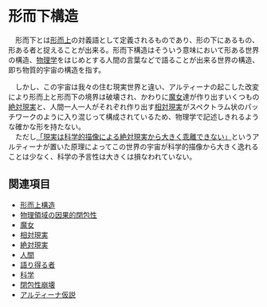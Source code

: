 # 形而下構造

　形而下とは[形而上](0201形而上構造.md)の対義語として定義されるものであり、形の下にあるもの、形ある者と捉えることが出来る。形而下構造はそういう意味において形ある世界の構造、[物理学](../../体系一覧/0001科学.md)をはじめとする人間の言葉などで語ることが出来る世界の構造、即ち物質的宇宙の構造を指す。

　しかし、この宇宙は我々の住む現実世界と違い、アルティーナの起こした改変により形而上と形而下の境界は破壊され、かわりに[魔女](0204魔女.md)達が作り出すいくつもの[絶対現実](0302絶対現実.md)と、人間一人一人がそれぞれ作り出す[相対現実](0301相対現実.md)がスペクトラム状のパッチワークのように入り混じって構成されているため、物理学で記述しきれるような確かな形を持たない。  
　ただし[「現実は科学的描像による絶対現実から大きく乖離できない」](アルティーナ仮説)というアルティーナが置いた原理によってこの世界の宇宙が科学的描像から大きく逸れることは少なく、科学の予言性は大きくは損なわれていない。

## 関連項目

- [形而上構造](0201形而上構造.md)
- [物理領域の因果的閉包性](0203物理領域の因果的閉包性.md)
- [魔女](0204魔女.md)
- [相対現実](0301相対現実.md)
- [絶対現実](0302絶対現実.md)
- [人間](0304人間.md)
- [語り得る者](0305語り得るもの.md)
- [科学](../../体系一覧/0001科学.md)
- [閉包性崩壊](../../歴史・事象/0001閉包性崩壊.md)
- [アルティーナ仮説](0306アルティーナ仮説.md)
